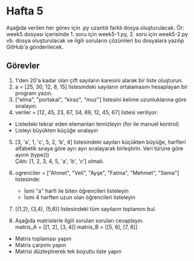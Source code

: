# Hafta 5

Aşağıda verilen her görev için .py uzantılı farklı dosya oluşturulacak. Ör: week5 dosyası içerisinde 1. soru için week5-1.py, 2. soru için week5-2.py vb. dosya oluşturulacak ve ilgili soruların çözümleri bu dosyalara yazılıp GitHub'a gönderilecek.

## Görevler

1) 1'den 20'a kadar olan çift sayıların karesini alarak bir liste oluşturun.​
​
2) a = [25, 30, 12, 8, 15]  listesindeki sayıların ortalamasını hesaplayan bir program yazın. ​
​
3) ["elma", "portakal", "kiraz", "muz"] listesini kelime uzunluklarına göre sıralayın.​
​
4) veriler = [12, 45, 23, 67, 34, 89, 12, 45, 67] listesi veriliyor:   ​
  - Listedeki tekrar eden elemanları temizleyin (for ile manuel kontrol)​
  - Listeyi büyükten küçüğe sıralayın ​

5)  [3, 'a', 1, 'c', 5, 2, 'b', 4] listesindeki sayıları küçükten büyüğe, harfleri alfabetik sıraya göre ayrı ayrı sıralayarak birleştirin.  Veri türüne göre ayırın (type())​  
Çıktı: [1, 2, 3, 4, 5, 'a', 'b', 'c'] olmalı.

6) ogrenciler = ["Ahmet", "Veli", "Ayşe", "Fatma", "Mehmet", "Sema"] listesinde: ​
   - İsmi "a" harfi ile biten öğrencileri listeleyin ​
   - İsmi 4 harften uzun olan öğrencileri listeleyin​
​
8) [(1,2), (3,4), (5,6)] listesindeki tüm sayıların toplamını bul.​
​
9) Aşağıda matrislerle ilgili sorulan soruları cevaplayın.​  
matris_A = [[1, 2], [3, 4]]                           matris_B = [[5, 6], [7, 8]]​
- Matris toplaması yapın​
- Matris çarpımı yapın​
- Matrisi düzleştirerek tek boyutlu liste yapın
